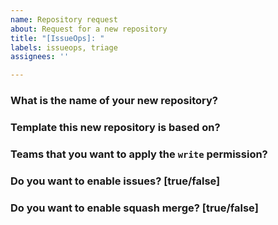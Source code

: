 ```yaml
---
name: Repository request
about: Request for a new repository
title: "[IssueOps]: "
labels: issueops, triage
assignees: ''

---
```


### What is the name of your new repository?


### Template this new repository is based on?


### Teams that you want to apply the `write` permission?


### Do you want to enable issues? [true/false]


### Do you want to enable squash merge? [true/false]

